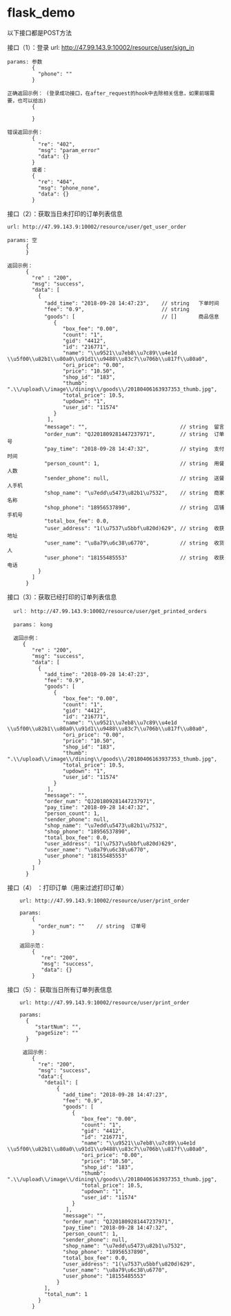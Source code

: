 # flask_demo
以下接口都是POST方法

接口（1）：登录
    url:    http://47.99.143.9:10002/resource/user/sign_in
    
    params: 参数
            {
              "phone": ""    
            }
            
    正确返回示例： (登录成功接口，在after_request的hook中去除相关信息，如果前端需要，也可以给出)
            {
              
            }
            
    错误返回示例：
            {
              "re": "402",
              "msg": "param_error"
              "data": {}
            }
            或者：
            {
              "re": "404",
              "msg": "phone_none",
              "data": {}
            }
            
            
 接口（2）：获取当日未打印的订单列表信息
 
    url: http://47.99.143.9:10002/resource/user/get_user_order
    
    params: 空
          {
          }
          
    返回示例：
          {
            "re" : "200",
            "msg": "success",
            "data": [
              {
                "add_time": "2018-09-28 14:47:23",    // string   下单时间
                "fee": "0.9",                         // string   
                "goods": [                            // []       商品信息
                   {
                      "box_fee": "0.00", 
                      "count": "1", 
                      "gid": "4412", 
                      "id": "216771", 
                      "name": "\\u9521\\u7eb8\\u7c89\\u4e1d \\u5f00\\u82b1\\u80a0\\u91d1\\u9488\\u83c7\\u706b\\u817f\\u80a0", 
                      "ori_price": "0.00", 
                      "price": "10.50", 
                      "shop_id": "183", 
                      "thumb": ".\\/upload\\/image\\/dining\\/goods\\/20180406163937353_thumb.jpg", 
                      "total_price": 10.5, 
                      "updown": "1", 
                      "user_id": "11574"
                   }
                 ],
                "message": "",                              // string  留言
                "order_num": "QJ201809281447237971",        // string  订单号
                "pay_time": "2018-09-28 14:47:32",          // stying  支付时间
                "person_count": 1,                          // string  用餐人数
                "sender_phone": null,                       // string  送餐人手机
                "shop_name": "\u7edd\u5473\u82b1\u7532",    // string  商家名称
                "shop_phone": "18956537890",                // string  店铺手机号
                "total_box_fee": 0.0,          
                "user_address": "1(\u7537\u5bbf\u820d)629", // string  收获地址
                "user_name": "\u8a79\u6c38\u6770",          // string  收货人
                "user_phone": "18155485553"                 // string  收获电话
              }
            ]
          }
          
          
  接口（3）：获取已经打印的订单列表信息
  
      url： http://47.99.143.9:10002/resource/user/get_printed_orders
      
      params： kong
      
      返回示例：
         {
            "re" : "200",
            "msg": "success",
            "data": [
              {
                "add_time": "2018-09-28 14:47:23",
                "fee": "0.9",
                "goods": [
                   {
                      "box_fee": "0.00", 
                      "count": "1", 
                      "gid": "4412", 
                      "id": "216771", 
                      "name": "\\u9521\\u7eb8\\u7c89\\u4e1d \\u5f00\\u82b1\\u80a0\\u91d1\\u9488\\u83c7\\u706b\\u817f\\u80a0", 
                      "ori_price": "0.00", 
                      "price": "10.50", 
                      "shop_id": "183", 
                      "thumb": ".\\/upload\\/image\\/dining\\/goods\\/20180406163937353_thumb.jpg", 
                      "total_price": 10.5, 
                      "updown": "1", 
                      "user_id": "11574"
                   }
                 ],
                "message": "", 
                "order_num": "QJ201809281447237971", 
                "pay_time": "2018-09-28 14:47:32", 
                "person_count": 1, 
                "sender_phone": null, 
                "shop_name": "\u7edd\u5473\u82b1\u7532", 
                "shop_phone": "18956537890", 
                "total_box_fee": 0.0, 
                "user_address": "1(\u7537\u5bbf\u820d)629", 
                "user_name": "\u8a79\u6c38\u6770", 
                "user_phone": "18155485553"
              }
            ]
          }
          
 接口（4） ：打印订单（用来过滤打印订单）
 
        url: http://47.99.143.9:10002/resource/user/print_order
        
        params: 
            {
              "order_num": ""    // string  订单号
            }
            
        返回示范：
            {
               "re": "200",
               "msg": "success",
               "data": {}
            }
            
            
  接口（5）： 获取当日所有订单列表信息
  
        url: http://47.99.143.9:10002/resource/user/print_order
        
        params:
          {
             "startNum": "",
             "pageSize": ""
          }
          
         返回示例：
            {
              "re": "200",
              "msg": "success",
              "data":{
                "detail": [
                    {
                      "add_time": "2018-09-28 14:47:23",
                      "fee": "0.9",
                      "goods": [
                         {
                            "box_fee": "0.00", 
                            "count": "1", 
                            "gid": "4412", 
                            "id": "216771", 
                            "name": "\\u9521\\u7eb8\\u7c89\\u4e1d \\u5f00\\u82b1\\u80a0\\u91d1\\u9488\\u83c7\\u706b\\u817f\\u80a0", 
                            "ori_price": "0.00", 
                            "price": "10.50", 
                            "shop_id": "183", 
                            "thumb": ".\\/upload\\/image\\/dining\\/goods\\/20180406163937353_thumb.jpg", 
                            "total_price": 10.5, 
                            "updown": "1", 
                            "user_id": "11574"
                         }
                       ],
                      "message": "", 
                      "order_num": "QJ201809281447237971", 
                      "pay_time": "2018-09-28 14:47:32", 
                      "person_count": 1, 
                      "sender_phone": null, 
                      "shop_name": "\u7edd\u5473\u82b1\u7532", 
                      "shop_phone": "18956537890", 
                      "total_box_fee": 0.0, 
                      "user_address": "1(\u7537\u5bbf\u820d)629", 
                      "user_name": "\u8a79\u6c38\u6770", 
                      "user_phone": "18155485553"
                    }
                ],
                "total_num": 1
              }
            }
